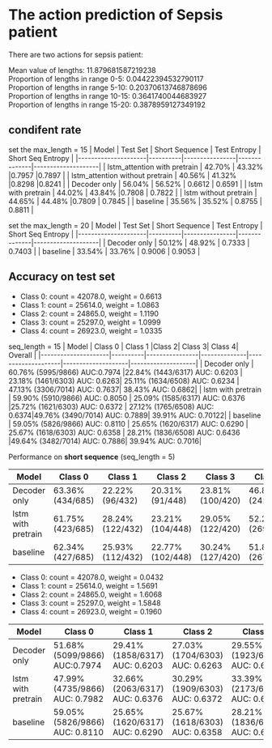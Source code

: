 # The action prediction of Sepsis patient 
There are two actions for sepsis patient: 



Mean value of lengths: 11.879681587219238\
Proportion of lengths in range 0-5: 0.04422394532790117\
Proportion of lengths in range 5-10: 0.20370613746878696\
Proportion of lengths in range 10-15: 0.3641740044683927\
Proportion of lengths in range 15-20: 0.3878959127349192

## condifent rate
set the max_length = 15
| Model               | Test Set | Short Sequence | Test Entropy | Short Seq Entropy |
|---------------------|----------|----------------|--------------|--------------------|
| lstm_attention with pretrain     | 42.70%   |  43.32%        |0.7957        |0.7897              |
| lstm_attention without pretrain      | 40.56%   |  41.32%        |0.8298        |0.8241              |
| Decoder only        | 56.04% | 56.52% |    0.6612          |      0.6591              |
| lstm with pretrain  |  44.02%  | 43.84%         |0.7808        | 0.7822             |
| lstm without pretrain | 44.65% | 44.48%         |0.7809        | 0.7845             |
| baseline            | 35.56%   | 35.52%         | 0.8755       | 0.8811             |

set the max_length = 20
| Model               | Test Set | Short Sequence | Test Entropy | Short Seq Entropy |
|---------------------|----------|----------------|--------------|--------------------|
| Decoder only        | 50.12% | 48.92% |    0.7333          |      0.7403              |
| baseline            | 33.54%   | 33.76%        | 0.9006       | 0.9053             |


## Accuracy on test set

- Class 0: count = 42078.0, weight = 0.6613 
- Class 1: count = 25614.0, weight = 1.0863
- Class 2: count = 24865.0, weight = 1.1190
- Class 3: count = 25297.0, weight = 1.0999
- Class 4: count = 26923.0, weight = 1.0335

seq_length = 15
| Model               | Class 0 | Class 1 |Class 2| Class 3| Class 4| Overall |
|---------------------|----------|----------------|--------------|--------------------|--------------------|--------------------|
| Decoder only        |  60.76% (5995/9866) AUC:0.7974  |22.84% (1443/6317) AUC: 0.6203  |  23.18% (1461/6303) AUC: 0.6263|    25.11% (1634/6508) AUC: 0.6234 | 47.13% (3306/7014) AUC: 0.7637| 38.43% AUC: 0.6862|
| lstm with pretrain  |  59.90% (5910/9866) AUC: 0.8050 | 25.09% (1585/6317) AUC: 0.6376        |25.72% (1621/6303)  AUC: 0.6372 | 27.12% (1765/6508) AUC: 0.6374|49.76% (3490/7014) AUC: 0.7889| 39.91% AUC: 0.70122|
| baseline            |  59.05% (5826/9866)  AUC: 0.8110   | 25.65% (1620/6317) AUC: 0.6290 | 25.67% (1618/6303) AUC: 0.6358     | 28.21% (1836/6508) AUC: 0.6436 |49.64% (3482/7014) AUC: 0.7886| 39.94% AUC: 0.7016|

Performance on **short sequence** (seq_length = 5)

| Model               | Class 0 | Class 1 |Class 2| Class 3| Class 4|overall|
|---------------------|----------|----------------|--------------|--------------------|--------------------|--------------------|
| Decoder only        |  63.36% (434/685)  |22.22% (96/432)  |   20.31% (91/448)|    23.81% (100/420)           | 46.80% (241/515)|38.48% (962/2500)|
| lstm with pretrain  |  61.75% (423/685)  | 28.24% (122/432)         |23.21% (104/448)        | 29.05% (122/420)|52.23% (269/515)| 41.60% (1040/2500) |
| baseline            | 62.34% (427/685)| 25.93% (112/432)         | 22.77% (102/448)       | 30.24% (127/420)             |51.84% (267/515)|41.40% (1035/2500) |


- Class 0: count = 42078.0, weight = 0.0432
- Class 1: count = 25614.0, weight = 1.5691
- Class 2: count = 24865.0, weight = 1.6068
- Class 3: count = 25297.0, weight = 1.5848
- Class 4: count = 26923.0, weight = 0.1960

| Model               | Class 0 | Class 1 |Class 2| Class 3| Class 4| Overall |
|---------------------|----------|----------------|--------------|--------------------|--------------------|--------------------|
| Decoder only        |  51.68% (5099/9866) AUC:0.7974  |29.41% (1858/6317) AUC: 0.6203  |  27.03% (1704/6303) AUC: 0.6263|    29.55% (1923/6508) AUC: 0.6234 | 39.86% (2796/7014) AUC: 0.7637| 37.16% AUC: 0.6817|
| lstm with pretrain  |  47.99% (4735/9866) AUC: 0.7982 | 32.66% (2063/6317) AUC: 0.6376        |30.29% (1909/6303)  AUC: 0.6372 | 33.39% (2173/6508) AUC: 0.6374|36.83% (2583/7014) AUC: 0.7889| 37.39% AUC: 0.6936|
| baseline            |  59.05% (5826/9866)  AUC: 0.8110   | 25.65% (1620/6317) AUC: 0.6290 | 25.67% (1618/6303) AUC: 0.6358     | 28.21% (1836/6508) AUC: 0.6436 |49.64% (3482/7014) AUC: 0.7886| 39.94% AUC: 0.7016|

